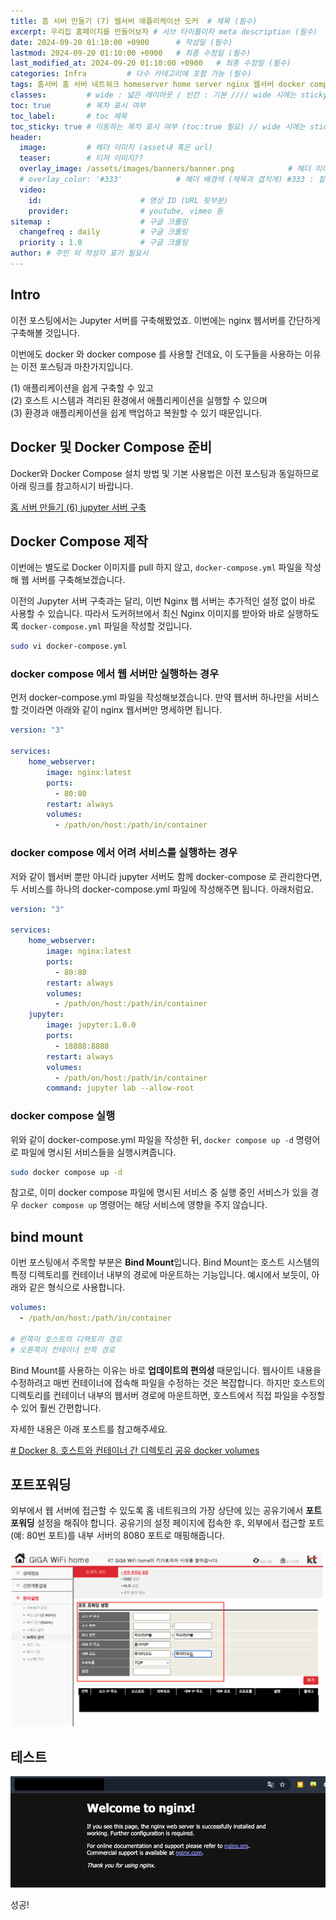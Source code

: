 ```yaml
---
title: 홈 서버 만들기 (7) 웹서버 애플리케이션 도커  # 제목 (필수)
excerpt: 우리집 홈페이지를 만들어보자 # 서브 타이틀이자 meta description (필수)
date: 2024-09-20 01:10:00 +0900      # 작성일 (필수)
lastmod: 2024-09-20 01:10:00 +0900   # 최종 수정일 (필수)
last_modified_at: 2024-09-20 01:10:00 +0900   # 최종 수정일 (필수)
categories: Infra         # 다수 카테고리에 포함 가능 (필수)
tags: 홈서버 홈 서버 네트워크 homeserver home server nginx 웹서버 docker compose image 도커 이미지                     # 태그 복수개 가능 (필수)
classes:         # wide : 넓은 레이아웃 / 빈칸 : 기본 //// wide 시에는 sticky toc 불가
toc: true        # 목차 표시 여부
toc_label:       # toc 제목
toc_sticky: true # 이동하는 목차 표시 여부 (toc:true 필요) // wide 시에는 sticky toc 불가
header: 
  image:         # 헤더 이미지 (asset내 혹은 url)
  teaser:        # 티저 이미지??
  overlay_image: /assets/images/banners/banner.png            # 헤더 이미지 (제목과 겹치게)
  # overlay_color: '#333'            # 헤더 배경색 (제목과 겹치게) #333 : 짙은 회색 (필수)
  video:
    id:                      # 영상 ID (URL 뒷부분)
    provider:                # youtube, vimeo 등
sitemap :                    # 구글 크롤링
  changefreq : daily         # 구글 크롤링
  priority : 1.0             # 구글 크롤링
author: # 주인 외 작성자 표기 필요시
---
```

<!--postNo: 20240920_002-->


## Intro  

이전 포스팅에서는 Jupyter 서버를 구축해봤었죠. 이번에는 nginx 웹서버를 간단하게 구축해볼 것입니다.  

이번에도 docker 와 docker compose 를 사용할 건데요, 이 도구들을 사용하는 이유는 이전 포스팅과 마찬가지입니다.  

(1) 애플리케이션을 쉽게 구축할 수 있고  
(2) 호스트 시스템과 격리된 환경에서 애플리케이션을 실행할 수 있으며  
(3) 환경과 애플리케이션을 쉽게 백업하고 복원할 수 있기 때문입니다.  

## Docker 및 Docker Compose 준비  

Docker와 Docker Compose 설치 방법 및 기본 사용법은 이전 포스팅과 동일하므로 아래 링크를 참고하시기 바랍니다.  

[홈 서버 만들기 (6) jupyter 서버 구축](https://whdrns2013.github.io/infra/20240919_001_setting_homeserver_06/)  

## Docker Compose 제작  

이번에는 별도로 Docker 이미지를 pull 하지 않고, `docker-compose.yml` 파일을 작성해 웹 서버를 구축해보겠습니다.  

이전의 Jupyter 서버 구축과는 달리, 이번 Nginx 웹 서버는 추가적인 설정 없이 바로 사용할 수 있습니다. 따라서 도커허브에서 최신 Nginx 이미지를 받아와 바로 실행하도록 `docker-compose.yml` 파일을 작성할 것입니다.  

```bash
sudo vi docker-compose.yml
```

### docker compose 에서 웹 서버만 실행하는 경우  

먼저 docker-compose.yml 파일을 작성해보겠습니다. 만약 웹서버 하나만을 서비스 할 것이라면 아래와 같이 nginx 웹서버만 명세하면 됩니다.  

```yml
version: "3"

services:
    home_webserver:
        image: nginx:latest
        ports:
          - 80:80
        restart: always
        volumes:
          - /path/on/host:/path/in/container
```

### docker compose 에서 어려 서비스를 실행하는 경우  

저와 같이 웹서버 뿐만 아니라 jupyter 서버도 함께 docker-compose 로 관리한다면, 두 서비스를 하나의 docker-compose.yml 파일에 작성해주면 됩니다. 아래처럼요.  

```yml
version: "3"

services:
    home_webserver:
        image: nginx:latest
        ports:
          - 80:80
        restart: always
        volumes:
          - /path/on/host:/path/in/container
	jupyter:
        image: jupyter:1.0.0
        ports:
          - 18888:8888
        restart: always
        volumes:
          - /path/on/host:/path/in/container
        command: jupyter lab --allow-root
```

### docker compose 실행  

위와 같이 docker-compose.yml 파일을 작성한 뒤, `docker compose up -d` 명령어로 파일에 명시된 서비스들을 실행시켜줍니다.  

```bash
sudo docker compose up -d
```

참고로, 이미 docker compose 파일에 명시된 서비스 중 실행 중인 서비스가 있을 경우 `docker compose up` 명령어는 해당 서비스에 영향을 주지 않습니다.  

## bind mount  

이번 포스팅에서 주목할 부분은 **Bind Mount**입니다. Bind Mount는 호스트 시스템의 특정 디렉토리를 컨테이너 내부의 경로에 마운트하는 기능입니다. 예시에서 보듯이, 아래와 같은 형식으로 사용합니다.  

```yml
volumes:
  - /path/on/host:/path/in/container

# 왼쪽이 호스트의 디렉토리 경로
# 오른쪽이 컨테이너 안쪽 경로
```

Bind Mount를 사용하는 이유는 바로 **업데이트의 편의성** 때문입니다. 웹사이트 내용을 수정하려고 매번 컨테이너에 접속해 파일을 수정하는 것은 복잡합니다. 하지만 호스트의 디렉토리를 컨테이너 내부의 웹서버 경로에 마운트하면, 호스트에서 직접 파일을 수정할 수 있어 훨씬 간편합니다.  

자세한 내용은 아래 포스트를 참고해주세요.   

[# Docker 8. 호스트와 컨테이너 간 디렉토리 공유 docker volumes](https://whdrns2013.github.io/docker/20240920_001_docker_volumes/)  

## 포트포워딩  

외부에서 웹 서버에 접근할 수 있도록 홈 네트워크의 가장 상단에 있는 공유기에서 **포트포워딩** 설정을 해줘야 합니다. 공유기의 설정 페이지에 접속한 후, 외부에서 접근할 포트(예: 80번 포트)를 내부 서버의 8080 포트로 매핑해줍니다.  

![](/assets/images/20240919_001_003.png)  

## 테스트  

![](/assets/images/20240920_002_001.png)  

성공!  

